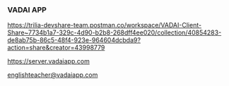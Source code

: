 ### VADAI APP
https://trilia-devshare-team.postman.co/workspace/VADAI-Client-Share~7734b1a7-329c-4d90-b2b8-268dff4ee020/collection/40854283-de8ab75b-86c5-48f4-923e-964604dcbda9?action=share&creator=43998779

https://server.vadaiapp.com

englishteacher@vadaiapp.com
